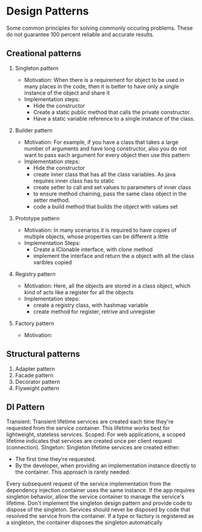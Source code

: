 # Design Patterns
Some common principles for solving commonly occuring problems. These do not guarantee 100 percent reliable and accurate results.

## Creational patterns
1. Singleton pattern
    - Motivation: When there is a requirement for object to be used in many places in the code, then it is better to have only a single instance of the object and share it
    - Implementation steps:
        - Hide the constructor
        - Create a static public method that calls the private constructor.
        - Have a static variable reference to a single instance of the class. 
2. Builder pattern
    - Motivation: For example, if you have a class that takes a large number of arguments and have long constructor, also you do not want to pass each argument for every object then use this pattern
    - Implementation steps:
        - Hide the constructor
        - create inner class that has all the class variables. As java requires inner class has to static
        - create setter to call and set values to parameters of inner class
        - to ensure method chaining, pass the same class object in the setter method.
        - code a build method that builds the object with values set
3. Prototype pattern
    - Motivation: In many scenarios it is required to have copies of multiple objects, whose properties can be different a little
    - Implementation Steps:
      - Create a IClonable interface, with clone method
      - implement the interface and return the a object with all the class varibles copied 
4. Registry pattern
   - Motivation: Here, all the objects are stored in a class object, which kind of acts like a register for all the objects
   - Implementation steps:
     - create a registry class, with hashmap variable
     - create method for register, retrive and unregister

5. Factory pattern
   - Motivation: 

## Structural patterns
1. Adapter pattern
2. Facade pattern
3. Decorator pattern
4. Flyweight pattern


## DI Pattern
Transient: Transient lifetime services are created each time they're requested from the service container. This lifetime works best for lightweight, stateless services.
Scoped: For web applications, a scoped lifetime indicates that services are created once per client request (connection).
SIngeton: Singleton lifetime services are created either:

- The first time they're requested.
- By the developer, when providing an implementation instance directly to the container. This approach is rarely needed.

Every subsequent request of the service implementation from the dependency injection container uses the same instance. If the app requires singleton behavior, allow the service container to manage the service's lifetime. Don't implement the singleton design pattern and provide code to dispose of the singleton. Services should never be disposed by code that resolved the service from the container. If a type or factory is registered as a singleton, the container disposes the singleton automatically
